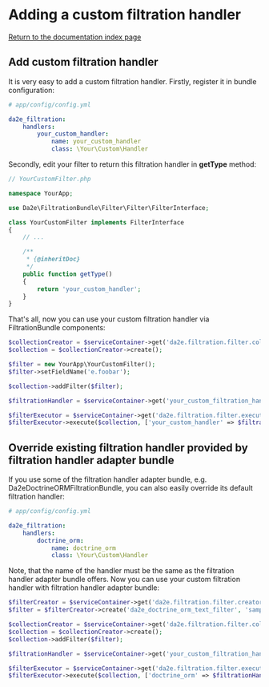 # Adding a custom filtration handler

[Return to the documentation index page](index.md)

## Add custom filtration handler

It is very easy to add a custom filtration handler. Firstly, register it in bundle configuration:

```yaml
# app/config/config.yml

da2e_filtration:
    handlers:
        your_custom_handler:
            name: your_custom_handler
            class: \Your\Custom\Handler
```

Secondly, edit your filter to return this filtration handler in **getType** method:

```php
// YourCustomFilter.php

namespace YourApp;

use Da2e\FiltrationBundle\Filter\Filter\FilterInterface;

class YourCustomFilter implements FilterInterface
{
    // ...

    /**
     * {@inheritDoc}
     */
    public function getType()
    {
        return 'your_custom_handler';
    }
}
```

That's all, now you can use your custom filtration handler via FiltrationBundle components:

```php
$collectionCreator = $serviceContainer->get('da2e.filtration.filter.collection.creator.collection_creator');
$collection = $collectionCreator->create();

$filter = new YourApp\YourCustomFilter();
$filter->setFieldName('e.foobar');

$collection->addFilter($filter);

$filtrationHandler = $serviceContainer->get('your_custom_filtration_handler');

$filterExecutor = $serviceContainer->get('da2e.filtration.filter.executor.filter_executor');
$filterExecutor->execute($collection, ['your_custom_handler' => $filtrationHandler]);
```

## Override existing filtration handler provided by filtration handler adapter bundle

If you use some of the filtration handler adapter bundle, e.g. Da2eDoctrineORMFiltrationBundle, you can also easily override its default filtration handler:

```yaml
# app/config/config.yml

da2e_filtration:
    handlers:
        doctrine_orm:
            name: doctrine_orm
            class: \Your\Custom\Handler
```

Note, that the name of the handler must be the same as the filtration handler adapter bundle offers. Now you can use your custom filtration handler with filtration handler adapter bundle:

```php
$filterCreator = $serviceContainer->get('da2e.filtration.filter.creator.filter_creator');
$filter = $filterCreator->create('da2e_doctrine_orm_text_filter', 'sample_filter', ['field_name' => 'e.foobar']);

$collectionCreator = $serviceContainer->get('da2e.filtration.filter.collection.creator.collection_creator');
$collection = $collectionCreator->create();
$collection->addFilter($filter);

$filtrationHandler = $serviceContainer->get('your_custom_filtration_handler');

$filterExecutor = $serviceContainer->get('da2e.filtration.filter.executor.filter_executor');
$filterExecutor->execute($collection, ['doctrine_orm' => $filtrationHandler]);
```
